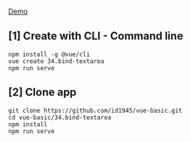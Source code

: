 [Demo](https://id1945.github.io/vue-basic/34.bind-textarea/dist "Demo")

## [1] Create with CLI - Command line
```
npm install -g @vue/cli
vue create 34.bind-textarea
npm run serve
```

## [2] Clone app
```
git clone https://github.com/id1945/vue-basic.git
cd vue-basic/34.bind-textarea
npm install
npm run serve
```